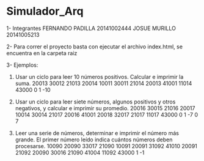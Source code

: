 # Simulador_Arq
1- Integrantes
FERNANDO PADILLA 20141002444
JOSUE MURILLO 20141005213

2- Para correr el proyecto basta con ejecutar el archivo index.html, se encuentra en la carpeta raiz


3- Ejemplos:
1. Usar un ciclo para leer 10 números positivos. Calcular e imprimir la suma.
20013
30012
21013
20014
10011
30011
21014
20013
41001
11014
43000
0
1
-10


2. Usar un ciclo para leer siete números, algunos positivos y otros negativos, y
calcular e imprimir su promedio.
20016
30015
21016
20017
10014
30014
21017
20016
41001
20018
32017
21017
11017
43000
0
1
-7
0
7


3. Leer una serie de números, determinar e imprimir el número más grande. El
primer número leído indica cuántos números deben procesarse.
10090
20090
33017
21090
10091
20091
31092
41010
20091
21092
20090
30016
21090
41004
11092
43000
1
-1
